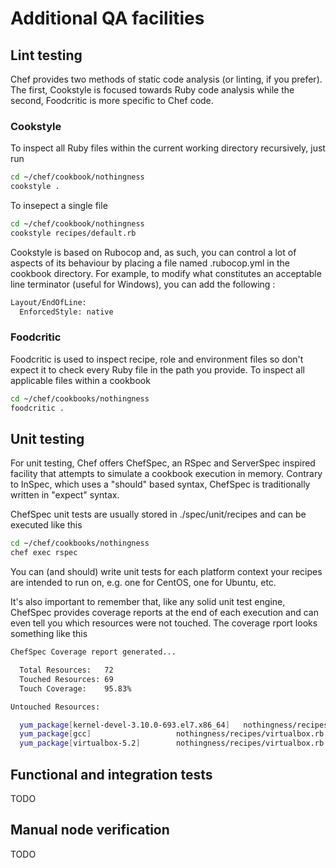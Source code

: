 # Additional QA facilities

## Lint testing

Chef provides two methods of static code analysis (or linting, if you prefer). The first, Cookstyle is focused towards Ruby code analysis while the second, Foodcritic is more specific to Chef code.

### Cookstyle

To inspect all Ruby files within the current working directory recursively, just run

```bash
cd ~/chef/cookbook/nothingness
cookstyle .
```

To insepect a single file

```bash
cd ~/chef/cookbook/nothingness
cookstyle recipes/default.rb
```

Cookstyle is based on Rubocop and, as such, you can control a lot of aspects of its behaviour by placing a file named .rubocop.yml in the cookbook directory. For example, to modify what constitutes an acceptable line terminator (useful for Windows), you can add the following :

```bash
Layout/EndOfLine:
  EnforcedStyle: native
```

### Foodcritic

Foodcritic is used to inspect recipe, role and environment files so don't expect it to check every Ruby file in the path you provide. To inspect all applicable files within a cookbook

```bash
cd ~/chef/cookbooks/nothingness
foodcritic .
```

## Unit testing

For unit testing, Chef offers ChefSpec, an RSpec and ServerSpec inspired facility that attempts to simulate a cookbook execution in memory. Contrary to InSpec, which uses a "should" based syntax, ChefSpec is traditionally written in "expect" syntax.

ChefSpec unit tests are usually stored in ./spec/unit/recipes and can be executed like this

```bash
cd ~/chef/cookbooks/nothingness
chef exec rspec
```

You can (and should) write unit tests for each platform context your recipes are intended to run on, e.g. one for CentOS, one for Ubuntu, etc.

It's also important to remember that, like any solid unit test engine, ChefSpec provides coverage reports at the end of each execution and can even tell you which resources were not touched. The coverage rport looks something like this

```bash
ChefSpec Coverage report generated...

  Total Resources:   72
  Touched Resources: 69
  Touch Coverage:    95.83%

Untouched Resources:

  yum_package[kernel-devel-3.10.0-693.el7.x86_64]   nothingness/recipes/virtualbox:11
  yum_package[gcc]                   nothingness/recipes/virtualbox.rb:11
  yum_package[virtualbox-5.2]        nothingness/recipes/virtualbox.rb:11
```

## Functional and integration tests

TODO

## Manual node verification

TODO
